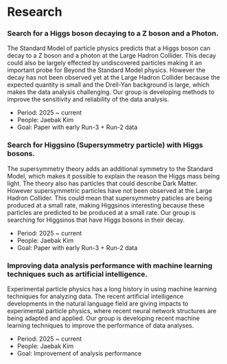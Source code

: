 # Research

### Search for a Higgs boson decaying to a Z boson and a Photon. 

The Standard Model of particle physics predicts that a Higgs boson can decay 
to a Z boson and a photon at the Large Hadron Collider. 
This decay could also be largely effected by undiscovered particles 
making it an important probe for Beyond the Standard Model physics. 
However the decay has not been observed yet at the Large Hadron Collider 
because the expected quantity is small and the Drell-Yan background is large, 
which makes the data analysis challenging. 
Our group is developing methods to improve the sensitivity and reliability of the data analysis.

* Period: 2025 ~ current
* People: Jaebak Kim
* Goal: Paper with early Run-3 + Run-2 data

### Search for Higgsino (Supersymmetry particle) with Higgs bosons. 

The supersymmetry theory adds an additional symmetry to the Standard Model, 
which makes it possible to explain the reason the Higgs mass being light. 
The theory also has particles that could describe Dark Matter. 
However supersymmetric particles have not been observed at the Large Hadron Collider. 
This could mean that supersymmetry paticles are being produced at a small rate, 
making Higgsinos interesting because these particles are 
predicted to be produced at a small rate. 
Our group is searching for Higgsinos that have Higgs bosons in their decay. 

* Period: 2025 ~ current
* People: Jaebak Kim
* Goal: Paper with early Run-3 + Run-2 data

### Improving data analysis performance with machine learning techniques such as artificial intelligence. 

Experimental particle physics has a long history in using 
machine learning techniques for analyzing data. 
The recent artificial intelligence developments 
in the natural language field are giving impacts to experimental particle physics,
where recent neural network structures are being adapted and applied.
Our group is developing recent machine learning techniques 
to improve the performance of data analyses.

* Period: 2025 ~ current
* People: Jaebak Kim
* Goal: Improvement of analysis performance
